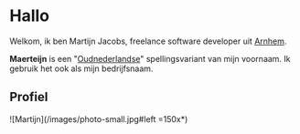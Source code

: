 # Hallo
Welkom, ik ben Martijn Jacobs, freelance software developer uit [Arnhem](https://www.google.nl/maps/place/Arnhem/).


__Maerteijn__ is een "[Oudnederlandse](https://nl.wikipedia.org/wiki/Oudnederlands)" spellingsvariant van mijn voornaam. Ik gebruik het ook als mijn bedrijfsnaam.

## Profiel
![Martijn](/images/photo-small.jpg#left =150x*)
